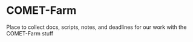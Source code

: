 # COMET-Farm
Place to collect docs, scripts, notes, and deadlines for our work with the COMET-Farm stuff
